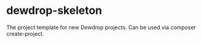 # dewdrop-skeleton
The project template for new Dewdrop projects.  Can be used via composer create-project.
